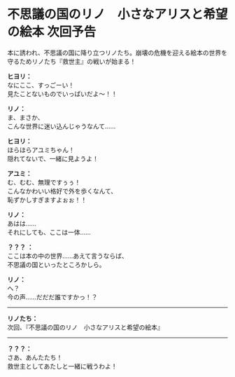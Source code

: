 # 不思議の国のリノ　小さなアリスと希望の絵本 次回予告
本に誘われ、不思議の国に降り立つリノたち。崩壊の危機を迎える絵本の世界を守るためリノたち『救世主』の戦いが始まる！
  
**ヒヨリ：**  
なにここ、すっごーい！  
見たことないものでいっぱいだよ～！！  
  
**リノ：**  
ま、まさか、  
こんな世界に迷い込んじゃうなんて……  
  
**ヒヨリ：**  
ほらほらアユミちゃん！  
隠れてないで、一緒に見ようよ！  
  
**アユミ：**  
む、むむ、無理ですぅぅ！  
こんなかわいい格好で外を歩くなんて、  
恥ずかしすぎますよぉぉ！！  
  
**リノ：**  
あはは……  
それにしても、ここは一体……  
  
**？？？ ：**  
ここは本の中の世界……あえて言うならば、  
不思議の国といったところかしら。  
  
**リノ：**  
へ？  
今の声……だだだ誰ですかっ！？  
  

---  
  
**リノたち：**  
次回、『不思議の国のリノ　小さなアリスと希望の絵本』  
  

---  
  
**？？？：**  
さあ、あんたたち！  
救世主としてあたしと一緒に戦うわよ！  
